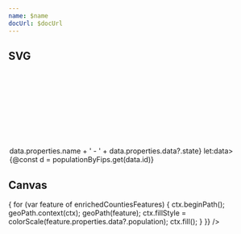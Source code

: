 ```yaml
---
name: $name
docUrl: $docUrl
---
```


<script lang="ts">
	import { index, max } from 'd3-array';
	import { scaleQuantile } from 'd3-scale';
	import { schemeBlues, interpolateBlues } from 'd3-scale-chromatic';
	import { geoIdentity } from 'd3-geo';
	import { feature } from 'topojson-client';
	import { format as d3format } from 'd3-format';

	import Preview from '$lib/docs/Preview.svelte';
	import Chart, { Canvas, Svg } from '$lib/components/Chart.svelte';
	import GeoPath from '$lib/components/GeoPath.svelte';
	import Legend from '$lib/components/Legend.svelte';
	import Tooltip from '$lib/components/Tooltip.svelte';
	import TooltipItem from '$lib/components/TooltipItem.svelte';

	import _population from '../_data/geo/us-county-population-2020.json';

	export let data;
	const states = feature(data.geojson, data.geojson.objects.states);
	const counties = feature(data.geojson, data.geojson.objects.counties);

	const statesById = index(states.features, d => d.id)

	const population = _population.map(d => {
		return {
			id: d.state + d.county,
			state: statesById.get(d.state).properties.name,
			population: +d.DP05_0001E,
			populationUnder18: +d.DP05_0019E,
			percentUnder18: +d.DP05_0019PE
		}
	}) 
	const populationByFips = index(population, (d) => d.id)

	$: enrichedCountiesFeatures = counties.features.map(feature => {
		return {
			...feature,
			properties: {
				...feature.properties,
				data: populationByFips.get(feature.id)
			}
		}
	});

	$: colorScale = scaleQuantile()
		.domain(population.map(d => d.population))
		.range(schemeBlues[9])

	const format = d3format('.2s');
</script>

## SVG

<Preview>
	<div class="h-[600px]">
		<Chart
			geo={{
				projection: geoIdentity,
				fitGeojson: states
			}}
			padding={{ top: 60 }}
			tooltip={{ mode: 'manual', raiseTarget: true }}
			let:tooltip
		>
			<Svg>
				<g>
					{#each enrichedCountiesFeatures as feature}
						<GeoPath geojson={feature} {tooltip} fill={colorScale(feature.properties.data?.population)} class="stroke-none hover:stroke-white hover:stroke-2" />
					{/each}
				</g>
				<g>
					{#each states.features as feature}
						<GeoPath geojson={feature} class="fill-none stroke-black/30 pointer-events-none" />
					{/each}
				</g>
			</Svg>
			<Legend scale={colorScale} title="Population" tickFormat={format} />
			<Tooltip header={(data) => data.properties.name + ' - ' + data.properties.data?.state} let:data>
				{@const d = populationByFips.get(data.id)}
				<TooltipItem
					label="Total Population"
					value={d?.population}
					format="integer"
					valueAlign="right"
				/>
				<TooltipItem
					label="Est. Population under 18"
					value={d?.populationUnder18}
					format="integer"
					valueAlign="right"
				/>
				<TooltipItem
					label="Est. Percent under 18"
					value={d?.percentUnder18 / 100}
					format="percentRound"
					valueAlign="right"
				/>
			</Tooltip>
		</Chart>
	</div>
</Preview>

## Canvas

<Preview>
	<div class="h-[600px]">
		<Chart
			geo={{
				projection: geoIdentity,
				fitGeojson: states
			}}
		>
			<!-- TODO: Determine how to support without bringing the browser to it's knees -->
			<!--
			{#each enrichedCountiesFeatures as feature}
				<Canvas>
					<GeoPath geojson={feature} stroke="transparent" fill={colorScale(feature.properties.data?.population)} />
				</Canvas>
			{/each}
			-->
			<Canvas>
				<GeoPath geojson={feature} render={(ctx, { geoPath }) => {
						for (var feature of enrichedCountiesFeatures) {
							ctx.beginPath();
							geoPath.context(ctx);
							geoPath(feature);
							ctx.fillStyle = colorScale(feature.properties.data?.population);
							ctx.fill();
						}
					}}
				/>
			</Canvas>
			<Canvas>
				<GeoPath geojson={states} stroke="#0000004C" />
			</Canvas>
		</Chart>
	</div>
</Preview>
